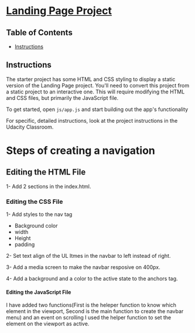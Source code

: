 # [Landing Page Project](https://bahyallaallam.github.io/Landing_page/)

## Table of Contents

* [Instructions](#instructions)

## Instructions

The starter project has some HTML and CSS styling to display a static version of the Landing Page project. You'll need to convert this project from a static project to an interactive one. This will require modifying the HTML and CSS files, but primarily the JavaScript file.

To get started, open `js/app.js` and start building out the app's functionality

For specific, detailed instructions, look at the project instructions in the Udacity Classroom.

# Steps of creating a navigation

## Editing the HTML File
1- Add 2 sections in the index.html.

### Editing the CSS File
1- Add styles to the nav tag 
  * Background color 
  * width 
  * Height 
  * padding

2- Set text align of the UL Itmes in the navbar to left instead of right. 

3- Add a media screen to make the navbar resposive on 400px.

4- Add a background and a color to the active state to the anchors tag.

#### Editing the JavaScript File
I have added two functions(First is the heleper function to know which 
element in the viewport, Second is the main function to create 
the navbar menu) and an event on scrolling I used the helper function 
to set the element on the viewport as active. 
